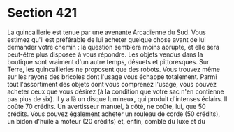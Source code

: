 # Section 421

La quincaillerie est tenue par une avenante Arcadienne du Sud. 
Vous estimez qu'il est préférable de lui acheter quelque chose 
avant de lui demander votre chemin : la question semblera 
moins abrupte, et elle sera peut-être plus disposée à vous 
répondre. 
Les objets vendus dans la boutique sont vraiment d'un autre 
temps, désuets et pittoresques. Sur Terre, les quincailleries ne 
proposent que des robots. Vous trouvez même sur les rayons des 
bricoles dont l'usage vous échappe totalement. Parmi tout 
l'assortiment des objets dont vous comprenez l'usage, vous 
pouvez acheter ceux que vous désirez (à la condition que votre 
sac n'en contienne pas plus de six). Il y a là un disque lumineux, 
qui produit d'intenses éclairs. Il coûte 70 crédits. Un avertisseur 
manuel, à côté, ne coûte, lui, que 50 crédits. Vous pouvez 
également acheter un rouleau de corde (50 crédits), un bidon 
d'huile à moteur (20 crédits) et, enfin, comble du luxe et du